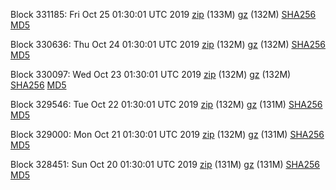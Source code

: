 Block 331185: Fri Oct 25 01:30:01 UTC 2019 [zip](https://files.01coin.io/mainnet/2019-10-25/bootstrap.dat.zip) (133M) [gz](https://files.01coin.io/mainnet/2019-10-25/bootstrap.dat.tar.gz) (132M) [SHA256](https://files.01coin.io/mainnet/2019-10-25/sha256.txt) [MD5](https://files.01coin.io/mainnet/2019-10-25/md5.txt)

Block 330636: Thu Oct 24 01:30:01 UTC 2019 [zip](https://files.01coin.io/mainnet/2019-10-24/bootstrap.dat.zip) (132M) [gz](https://files.01coin.io/mainnet/2019-10-24/bootstrap.dat.tar.gz) (132M) [SHA256](https://files.01coin.io/mainnet/2019-10-24/sha256.txt) [MD5](https://files.01coin.io/mainnet/2019-10-24/md5.txt)

Block 330097: Wed Oct 23 01:30:01 UTC 2019 [zip](https://files.01coin.io/mainnet/2019-10-23/bootstrap.dat.zip) (132M) [gz](https://files.01coin.io/mainnet/2019-10-23/bootstrap.dat.tar.gz) (132M) [SHA256](https://files.01coin.io/mainnet/2019-10-23/sha256.txt) [MD5](https://files.01coin.io/mainnet/2019-10-23/md5.txt)

Block 329546: Tue Oct 22 01:30:01 UTC 2019 [zip](https://files.01coin.io/mainnet/2019-10-22/bootstrap.dat.zip) (132M) [gz](https://files.01coin.io/mainnet/2019-10-22/bootstrap.dat.tar.gz) (131M) [SHA256](https://files.01coin.io/mainnet/2019-10-22/sha256.txt) [MD5](https://files.01coin.io/mainnet/2019-10-22/md5.txt)

Block 329000: Mon Oct 21 01:30:01 UTC 2019 [zip](https://files.01coin.io/mainnet/2019-10-21/bootstrap.dat.zip) (132M) [gz](https://files.01coin.io/mainnet/2019-10-21/bootstrap.dat.tar.gz) (131M) [SHA256](https://files.01coin.io/mainnet/2019-10-21/sha256.txt) [MD5](https://files.01coin.io/mainnet/2019-10-21/md5.txt)

Block 328451: Sun Oct 20 01:30:01 UTC 2019 [zip](https://files.01coin.io/mainnet/2019-10-20/bootstrap.dat.zip) (131M) [gz](https://files.01coin.io/mainnet/2019-10-20/bootstrap.dat.tar.gz) (131M) [SHA256](https://files.01coin.io/mainnet/2019-10-20/sha256.txt) [MD5](https://files.01coin.io/mainnet/2019-10-20/md5.txt)
